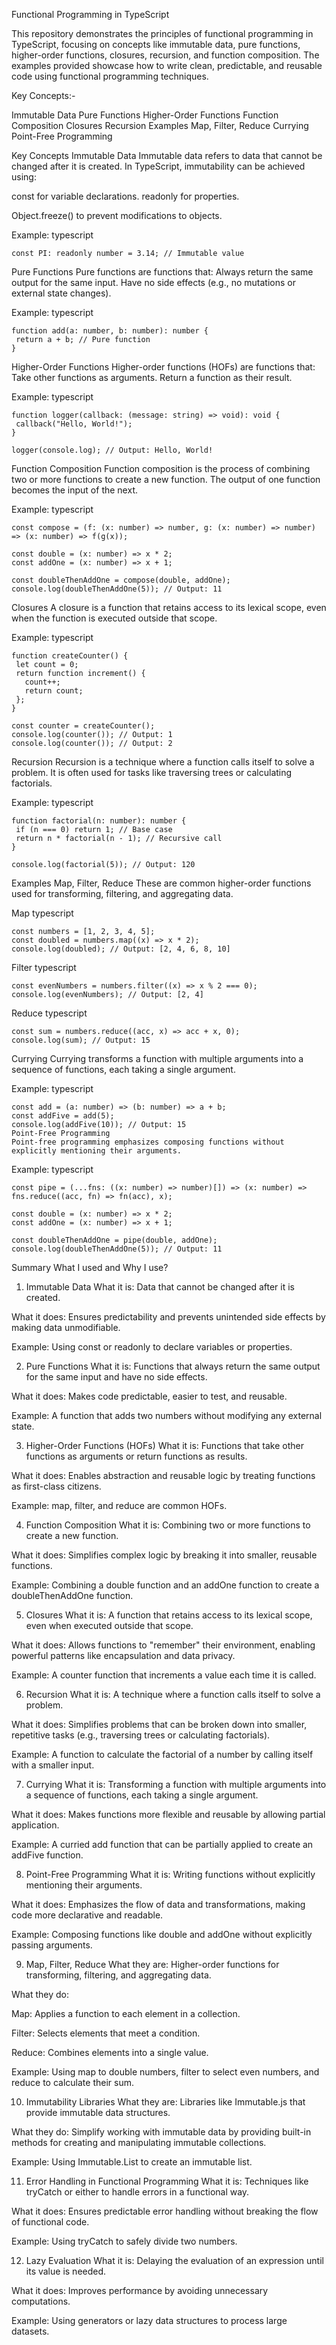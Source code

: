 Functional Programming in TypeScript

This repository demonstrates the principles of functional programming in TypeScript, focusing on concepts like immutable data,
 pure functions, higher-order functions, closures, recursion, and function composition. The examples provided showcase how to
 write clean, predictable, and reusable code using functional programming techniques.

Key Concepts:-

Immutable Data
Pure Functions
Higher-Order Functions
Function Composition
Closures
Recursion
Examples
Map, Filter, Reduce
Currying
Point-Free Programming

Key Concepts
Immutable Data
Immutable data refers to data that cannot be changed after it is created. In TypeScript, immutability can be achieved using:

const for variable declarations.
readonly for properties.

Object.freeze() to prevent modifications to objects.

Example:
typescript
 ```
const PI: readonly number = 3.14; // Immutable value
```
Pure Functions
Pure functions are functions that:
Always return the same output for the same input.
Have no side effects (e.g., no mutations or external state changes).

Example:
typescript
 ```
function add(a: number, b: number): number {
  return a + b; // Pure function
}
```

Higher-Order Functions
Higher-order functions (HOFs) are functions that:
Take other functions as arguments.
Return a function as their result.

Example:
typescript
 ```
function logger(callback: (message: string) => void): void {
  callback("Hello, World!");
}

logger(console.log); // Output: Hello, World!
```
Function Composition
Function composition is the process of combining two or more functions to create a new function. The output of
 one function becomes the input of the next.

Example:
typescript
 ```
const compose = (f: (x: number) => number, g: (x: number) => number) => (x: number) => f(g(x));

const double = (x: number) => x * 2;
const addOne = (x: number) => x + 1;

const doubleThenAddOne = compose(double, addOne);
console.log(doubleThenAddOne(5)); // Output: 11
```

Closures
A closure is a function that retains access to its lexical scope, even when the function is executed outside that scope.


Example:
typescript
 ```
function createCounter() {
  let count = 0;
  return function increment() {
    count++;
    return count;
  };
}

const counter = createCounter();
console.log(counter()); // Output: 1
console.log(counter()); // Output: 2
```

Recursion
Recursion is a technique where a function calls itself to solve a problem. It is often used for tasks like traversing trees or
calculating factorials.

Example:
typescript
 ```
function factorial(n: number): number {
  if (n === 0) return 1; // Base case
  return n * factorial(n - 1); // Recursive call
}

console.log(factorial(5)); // Output: 120
```
Examples
Map, Filter, Reduce
These are common higher-order functions used for transforming, filtering, and aggregating data.

Map
typescript
 ```
const numbers = [1, 2, 3, 4, 5];
const doubled = numbers.map((x) => x * 2);
console.log(doubled); // Output: [2, 4, 6, 8, 10]
```

Filter
typescript
 ```
const evenNumbers = numbers.filter((x) => x % 2 === 0);
console.log(evenNumbers); // Output: [2, 4]
```

Reduce
typescript
 ```
const sum = numbers.reduce((acc, x) => acc + x, 0);
console.log(sum); // Output: 15
```
Currying
Currying transforms a function with multiple arguments into a sequence of functions, each taking a single argument.

Example:
typescript
```
const add = (a: number) => (b: number) => a + b;
const addFive = add(5);
console.log(addFive(10)); // Output: 15
Point-Free Programming
Point-free programming emphasizes composing functions without explicitly mentioning their arguments.
```
Example:
typescript
 ```
const pipe = (...fns: ((x: number) => number)[]) => (x: number) => fns.reduce((acc, fn) => fn(acc), x);

const double = (x: number) => x * 2;
const addOne = (x: number) => x + 1;

const doubleThenAddOne = pipe(double, addOne);
console.log(doubleThenAddOne(5)); // Output: 11
```
Summary 
What I used and Why I use?

1. Immutable Data
What it is: Data that cannot be changed after it is created.

What it does: Ensures predictability and prevents unintended side effects by making data unmodifiable.

Example: Using const or readonly to declare variables or properties.

2. Pure Functions
What it is: Functions that always return the same output for the same input and have no side effects.

What it does: Makes code predictable, easier to test, and reusable.

Example: A function that adds two numbers without modifying any external state.

3. Higher-Order Functions (HOFs)
What it is: Functions that take other functions as arguments or return functions as results.

What it does: Enables abstraction and reusable logic by treating functions as first-class citizens.

Example: map, filter, and reduce are common HOFs.

4. Function Composition
What it is: Combining two or more functions to create a new function.

What it does: Simplifies complex logic by breaking it into smaller, reusable functions.

Example: Combining a double function and an addOne function to create a doubleThenAddOne function.

5. Closures
What it is: A function that retains access to its lexical scope, even when executed outside that scope.

What it does: Allows functions to "remember" their environment, enabling powerful patterns like encapsulation and data privacy.

Example: A counter function that increments a value each time it is called.

6. Recursion
What it is: A technique where a function calls itself to solve a problem.

What it does: Simplifies problems that can be broken down into smaller, repetitive tasks (e.g., traversing trees or calculating factorials).

Example: A function to calculate the factorial of a number by calling itself with a smaller input.

7. Currying
What it is: Transforming a function with multiple arguments into a sequence of functions, each taking a single argument.

What it does: Makes functions more flexible and reusable by allowing partial application.

Example: A curried add function that can be partially applied to create an addFive function.

8. Point-Free Programming
What it is: Writing functions without explicitly mentioning their arguments.

What it does: Emphasizes the flow of data and transformations, making code more declarative and readable.

Example: Composing functions like double and addOne without explicitly passing arguments.

9. Map, Filter, Reduce
What they are: Higher-order functions for transforming, filtering, and aggregating data.

What they do:

Map: Applies a function to each element in a collection.

Filter: Selects elements that meet a condition.

Reduce: Combines elements into a single value.

Example: Using map to double numbers, filter to select even numbers, and reduce to calculate their sum.

10. Immutability Libraries
What they are: Libraries like Immutable.js that provide immutable data structures.

What they do: Simplify working with immutable data by providing built-in methods for creating and manipulating immutable collections.

Example: Using Immutable.List to create an immutable list.

11. Error Handling in Functional Programming
What it is: Techniques like tryCatch or either to handle errors in a functional way.

What it does: Ensures predictable error handling without breaking the flow of functional code.

Example: Using tryCatch to safely divide two numbers.

12. Lazy Evaluation
What it is: Delaying the evaluation of an expression until its value is needed.

What it does: Improves performance by avoiding unnecessary computations.

Example: Using generators or lazy data structures to process large datasets.
